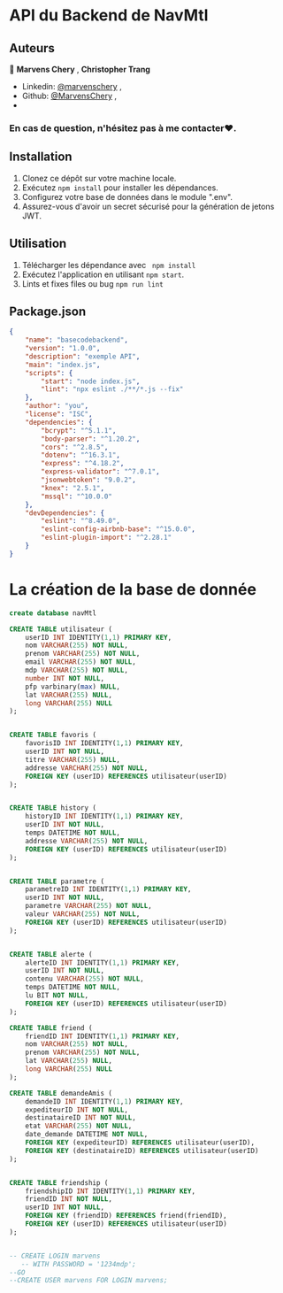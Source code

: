 # API du Backend de NavMtl

## Auteurs

👤 **Marvens Chery** , **Christopher Trang**

- Linkedin: [@marvenschery](https://www.linkedin.com/in/marvenschery/) , 
- Github: [@MarvensChery](https://github.com/MarvensChery) , 
- 
### En cas de question, n'hésitez pas à me contacter❤️.

## Installation

1. Clonez ce dépôt sur votre machine locale.
2. Exécutez `npm install` pour installer les dépendances.
3. Configurez votre base de données dans le module ".env".
4. Assurez-vous d'avoir un secret sécurisé pour la génération de jetons JWT.

## Utilisation

1. Télécharger les dépendance avec ` npm install`
2. Exécutez l'application en utilisant `npm start`.
3. Lints et fixes files ou bug `npm run lint`

## Package.json

```json
{
    "name": "basecodebackend",
    "version": "1.0.0",
    "description": "exemple API",
    "main": "index.js",
    "scripts": {
        "start": "node index.js",
        "lint": "npx eslint ./**/*.js --fix"
    },
    "author": "you",
    "license": "ISC",
    "dependencies": {
        "bcrypt": "^5.1.1",
        "body-parser": "^1.20.2",
        "cors": "^2.8.5",
        "dotenv": "^16.3.1",
        "express": "^4.18.2",
        "express-validator": "^7.0.1",
        "jsonwebtoken": "9.0.2",
        "knex": "2.5.1",
        "mssql": "^10.0.0"
    },
    "devDependencies": {
        "eslint": "^8.49.0",
        "eslint-config-airbnb-base": "^15.0.0",
        "eslint-plugin-import": "^2.28.1"
    }
}
```
# La création de la base de donnée
``` sql
create database navMtl

CREATE TABLE utilisateur (
    userID INT IDENTITY(1,1) PRIMARY KEY,
    nom VARCHAR(255) NOT NULL,
    prenom VARCHAR(255) NOT NULL,
    email VARCHAR(255) NOT NULL,
    mdp VARCHAR(255) NOT NULL,
    number INT NOT NULL,
    pfp varbinary(max) NULL,
    lat VARCHAR(255) NULL,
    long VARCHAR(255) NULL
);


CREATE TABLE favoris (
    favorisID INT IDENTITY(1,1) PRIMARY KEY,
    userID INT NOT NULL,
    titre VARCHAR(255) NULL,
    addresse VARCHAR(255) NOT NULL,
    FOREIGN KEY (userID) REFERENCES utilisateur(userID)
);


CREATE TABLE history (
    historyID INT IDENTITY(1,1) PRIMARY KEY,
    userID INT NOT NULL,
    temps DATETIME NOT NULL,
    addresse VARCHAR(255) NOT NULL,
    FOREIGN KEY (userID) REFERENCES utilisateur(userID)
);


CREATE TABLE parametre (
    parametreID INT IDENTITY(1,1) PRIMARY KEY,
    userID INT NOT NULL,
    parametre VARCHAR(255) NOT NULL,
    valeur VARCHAR(255) NOT NULL,
    FOREIGN KEY (userID) REFERENCES utilisateur(userID)
);


CREATE TABLE alerte (
    alerteID INT IDENTITY(1,1) PRIMARY KEY,
    userID INT NOT NULL,
    contenu VARCHAR(255) NOT NULL,
    temps DATETIME NOT NULL,
    lu BIT NOT NULL,
    FOREIGN KEY (userID) REFERENCES utilisateur(userID)
);

CREATE TABLE friend (
    friendID INT IDENTITY(1,1) PRIMARY KEY,
    nom VARCHAR(255) NOT NULL,
    prenom VARCHAR(255) NOT NULL,
    lat VARCHAR(255) NULL,
    long VARCHAR(255) NULL
);

CREATE TABLE demandeAmis (
    demandeID INT IDENTITY(1,1) PRIMARY KEY,
    expediteurID INT NOT NULL,
    destinataireID INT NOT NULL,
    etat VARCHAR(255) NOT NULL,
    date_demande DATETIME NOT NULL,
    FOREIGN KEY (expediteurID) REFERENCES utilisateur(userID),
    FOREIGN KEY (destinataireID) REFERENCES utilisateur(userID)
);


CREATE TABLE friendship (
    friendshipID INT IDENTITY(1,1) PRIMARY KEY,
    friendID INT NOT NULL,
    userID INT NOT NULL,
    FOREIGN KEY (friendID) REFERENCES friend(friendID),
    FOREIGN KEY (userID) REFERENCES utilisateur(userID)
);


-- CREATE LOGIN marvens   
   -- WITH PASSWORD = '1234mdp';  
--GO 
--CREATE USER marvens FOR LOGIN marvens;
```
